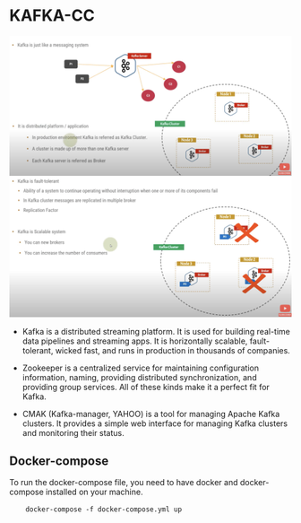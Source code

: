 # KAFKA-CC

![Kafka img](kafka.png?raw=true "Kafka")
![Kafka img2](kafka2.png?raw=true "Kafka2")

- Kafka is a distributed streaming platform. It is used for building real-time data pipelines and streaming apps. It is horizontally scalable, fault-tolerant, wicked fast, and runs in production in thousands of companies.

- Zookeeper is a centralized service for maintaining configuration information, naming, providing distributed synchronization, and providing group services. All of these kinds make it a perfect fit for Kafka.

- CMAK (Kafka-manager, YAHOO) is a tool for managing Apache Kafka clusters. It provides a simple web interface for managing Kafka clusters and monitoring their status.

## Docker-compose
To run the docker-compose file, you need to have docker and docker-compose installed on your machine.

``` 
    docker-compose -f docker-compose.yml up
```
